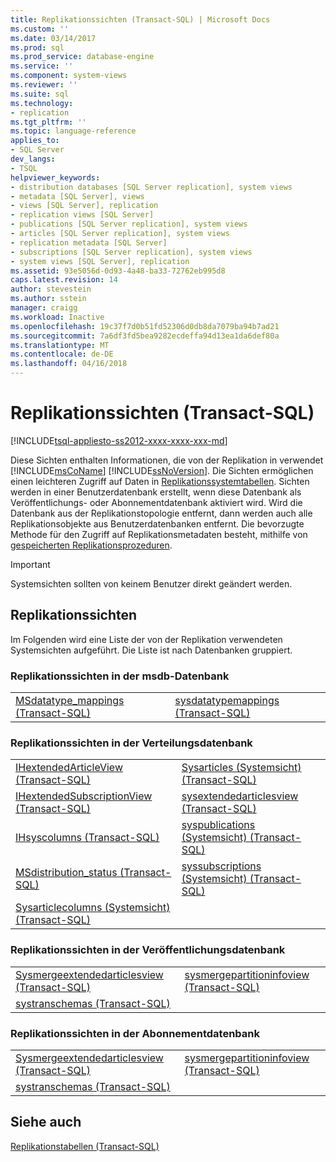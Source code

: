 ```yaml
---
title: Replikationssichten (Transact-SQL) | Microsoft Docs
ms.custom: ''
ms.date: 03/14/2017
ms.prod: sql
ms.prod_service: database-engine
ms.service: ''
ms.component: system-views
ms.reviewer: ''
ms.suite: sql
ms.technology:
- replication
ms.tgt_pltfrm: ''
ms.topic: language-reference
applies_to:
- SQL Server
dev_langs:
- TSQL
helpviewer_keywords:
- distribution databases [SQL Server replication], system views
- metadata [SQL Server], views
- views [SQL Server], replication
- replication views [SQL Server]
- publications [SQL Server replication], system views
- articles [SQL Server replication], system views
- replication metadata [SQL Server]
- subscriptions [SQL Server replication], system views
- system views [SQL Server], replication
ms.assetid: 93e5056d-0d93-4a48-ba33-72762eb995d8
caps.latest.revision: 14
author: stevestein
ms.author: sstein
manager: craigg
ms.workload: Inactive
ms.openlocfilehash: 19c37f7d0b51fd52306d0db8da7079ba94b7ad21
ms.sourcegitcommit: 7a6df3fd5bea9282ecdeffa94d13ea1da6def80a
ms.translationtype: MT
ms.contentlocale: de-DE
ms.lasthandoff: 04/16/2018
---
```

# <a name="replication-views-transact-sql"></a>Replikationssichten (Transact-SQL)
[!INCLUDE[tsql-appliesto-ss2012-xxxx-xxxx-xxx-md](../../includes/tsql-appliesto-ss2012-xxxx-xxxx-xxx-md.md)]

  Diese Sichten enthalten Informationen, die von der Replikation in verwendet [!INCLUDE[msCoName](../../includes/msconame-md.md)] [!INCLUDE[ssNoVersion](../../includes/ssnoversion-md.md)]. Die Sichten ermöglichen einen leichteren Zugriff auf Daten in [Replikationssystemtabellen](../../relational-databases/system-tables/replication-tables-transact-sql.md). Sichten werden in einer Benutzerdatenbank erstellt, wenn diese Datenbank als Veröffentlichungs- oder Abonnementdatenbank aktiviert wird. Wird die Datenbank aus der Replikationstopologie entfernt, dann werden auch alle Replikationsobjekte aus Benutzerdatenbanken entfernt. Die bevorzugte Methode für den Zugriff auf Replikationsmetadaten besteht, mithilfe von [gespeicherten Replikationsprozeduren](../../relational-databases/system-stored-procedures/replication-stored-procedures-transact-sql.md).  
  
> [!IMPORTANT]  
>  Systemsichten sollten von keinem Benutzer direkt geändert werden.  
  
## <a name="replication-views"></a>Replikationssichten  
 Im Folgenden wird eine Liste der von der Replikation verwendeten Systemsichten aufgeführt. Die Liste ist nach Datenbanken gruppiert.  
  
### <a name="replication-views-in-the-msdb-database"></a>Replikationssichten in der msdb-Datenbank  
  
|||  
|-|-|  
|[MSdatatype_mappings &#40;Transact-SQL&#41;](../../relational-databases/system-views/msdatatype-mappings-transact-sql.md)|[sysdatatypemappings &#40;Transact-SQL&#41;](../../relational-databases/system-views/sysdatatypemappings-transact-sql.md)|  
  
### <a name="replication-views-in-the-distribution-database"></a>Replikationssichten in der Verteilungsdatenbank  
  
|||  
|-|-|  
|[IHextendedArticleView &#40;Transact-SQL&#41;](../../relational-databases/system-views/ihextendedarticleview-transact-sql.md)|[Sysarticles &#40;Systemsicht&#41; &#40;Transact-SQL&#41;](../../relational-databases/system-views/sysarticles-system-view-transact-sql.md)|  
|[IHextendedSubscriptionView &#40;Transact-SQL&#41;](../../relational-databases/system-views/ihextendedsubscriptionview-transact-sql.md)|[sysextendedarticlesview &#40;Transact-SQL&#41;](../../relational-databases/system-views/sysextendedarticlesview-transact-sql.md)|  
|[IHsyscolumns &#40;Transact-SQL&#41;](../../relational-databases/system-views/ihsyscolumns-transact-sql.md)|[syspublications &#40;Systemsicht&#41; &#40;Transact-SQL&#41;](../../relational-databases/system-views/syspublications-system-view-transact-sql.md)|  
|[MSdistribution_status &#40;Transact-SQL&#41;](../../relational-databases/system-views/msdistribution-status-transact-sql.md)|[syssubscriptions &#40;Systemsicht&#41; &#40;Transact-SQL&#41;](../../relational-databases/system-views/syssubscriptions-system-view-transact-sql.md)|  
|[Sysarticlecolumns &#40;Systemsicht&#41; &#40;Transact-SQL&#41;](../../relational-databases/system-views/sysarticlecolumns-system-view-transact-sql.md)||  
  
### <a name="replication-views-in-the-publication-database"></a>Replikationssichten in der Veröffentlichungsdatenbank  
  
|||  
|-|-|  
|[Sysmergeextendedarticlesview &#40;Transact-SQL&#41;](../../relational-databases/system-views/sysmergeextendedarticlesview-transact-sql.md)|[sysmergepartitioninfoview &#40;Transact-SQL&#41;](../../relational-databases/system-views/sysmergepartitioninfoview-transact-sql.md)|  
|[systranschemas &#40;Transact-SQL&#41;](../../relational-databases/system-views/systranschemas-transact-sql.md)||  
  
### <a name="replication-views-in-the-subscription-database"></a>Replikationssichten in der Abonnementdatenbank  
  
|||  
|-|-|  
|[Sysmergeextendedarticlesview &#40;Transact-SQL&#41;](../../relational-databases/system-views/sysmergeextendedarticlesview-transact-sql.md)|[sysmergepartitioninfoview &#40;Transact-SQL&#41;](../../relational-databases/system-views/sysmergepartitioninfoview-transact-sql.md)|  
|[systranschemas &#40;Transact-SQL&#41;](../../relational-databases/system-views/systranschemas-transact-sql.md)||  
  
## <a name="see-also"></a>Siehe auch  
 [Replikationstabellen &#40;Transact-SQL&#41;](../../relational-databases/system-tables/replication-tables-transact-sql.md)  
  
  
